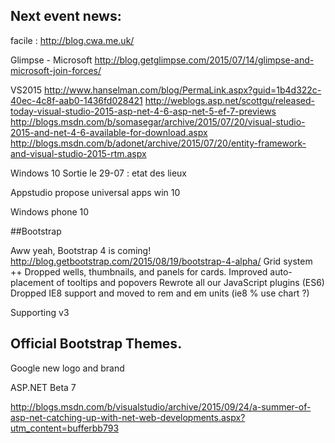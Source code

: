 Next event news:
----------------

facile : http://blog.cwa.me.uk/



Glimpse - Microsoft
http://blog.getglimpse.com/2015/07/14/glimpse-and-microsoft-join-forces/


VS2015
http://www.hanselman.com/blog/PermaLink.aspx?guid=1b4d322c-40ec-4c8f-aab0-1436fd028421
http://weblogs.asp.net/scottgu/released-today-visual-studio-2015-asp-net-4-6-asp-net-5-ef-7-previews
http://blogs.msdn.com/b/somasegar/archive/2015/07/20/visual-studio-2015-and-net-4-6-available-for-download.aspx
http://blogs.msdn.com/b/adonet/archive/2015/07/20/entity-framework-and-visual-studio-2015-rtm.aspx

Windows 10
Sortie le 29-07 : etat des lieux

Appstudio propose universal apps win 10

Windows phone 10

##Bootstrap 

Aww yeah, Bootstrap 4 is coming! http://blog.getbootstrap.com/2015/08/19/bootstrap-4-alpha/
Grid system ++
Dropped wells, thumbnails, and panels for cards.
Improved auto-placement of tooltips and popovers
Rewrote all our JavaScript plugins (ES6)
Dropped IE8 support and moved to rem and em units (ie8 % use chart ?)

Supporting v3

Official Bootstrap Themes.
---------------------------------------------


Google new logo and brand

ASP.NET Beta 7

http://blogs.msdn.com/b/visualstudio/archive/2015/09/24/a-summer-of-asp-net-catching-up-with-net-web-developments.aspx?utm_content=bufferbb793






